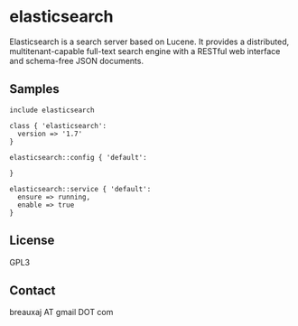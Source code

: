 elasticsearch
=============

Elasticsearch is a search server based on Lucene. It provides a distributed,
multitenant-capable full-text search engine with a RESTful web interface and
schema-free JSON documents. 

Samples
-------
```
include elasticsearch
```
```
class { 'elasticsearch':
  version => '1.7'
}
```
```
elasticsearch::config { 'default':

}
```
```
elasticsearch::service { 'default':
  ensure => running,
  enable => true
}
```

License
-------
GPL3

Contact
-------
breauxaj AT gmail DOT com
